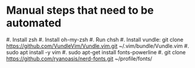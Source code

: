 Manual steps that need to be automated
=====

#. Install zsh
#. Install oh-my-zsh
#. Run chsh
#. Install vundle: git clone https://github.com/VundleVim/Vundle.vim.git ~/.vim/bundle/Vundle.vim
#. sudo apt install -y vim
#. sudo apt-get install fonts-powerline
#. git clone https://github.com/ryanoasis/nerd-fonts.git ~/profile/fonts/
